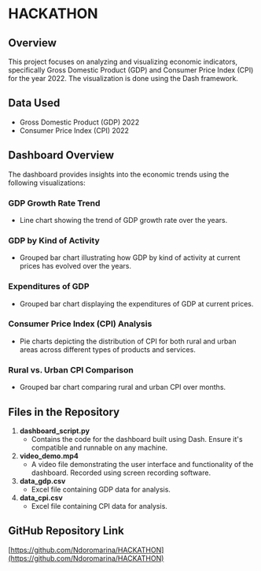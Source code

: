 # HACKATHON 
## Overview
This project focuses on analyzing and visualizing economic indicators, specifically Gross Domestic Product (GDP) and Consumer Price Index (CPI) for the year 2022. The visualization is done using the Dash framework.
## Data Used
- Gross Domestic Product (GDP) 2022
- Consumer Price Index (CPI) 2022
## Dashboard Overview
The dashboard provides insights into the economic trends using the following visualizations:
### GDP Growth Rate Trend
- Line chart showing the trend of GDP growth rate over the years.
### GDP by Kind of Activity
- Grouped bar chart illustrating how GDP by kind of activity at current prices has evolved over the years.
### Expenditures of GDP
- Grouped bar chart displaying the expenditures of GDP at current prices.
### Consumer Price Index (CPI) Analysis
- Pie charts depicting the distribution of CPI for both rural and urban areas across different types of products and services.
### Rural vs. Urban CPI Comparison
- Grouped bar chart comparing rural and urban CPI over months.
## Files in the Repository
1. **dashboard_script.py**
   - Contains the code for the dashboard built using Dash. Ensure it's compatible and runnable on any machine.
2. **video_demo.mp4**
   - A video file demonstrating the user interface and functionality of the dashboard. Recorded using screen recording software.
3. **data_gdp.csv**
   - Excel file containing GDP data for analysis.
4. **data_cpi.csv**
   - Excel file containing CPI data for analysis.
## GitHub Repository Link
[https://github.com/Ndoromarina/HACKATHON](https://github.com/Ndoromarina/HACKATHON)
